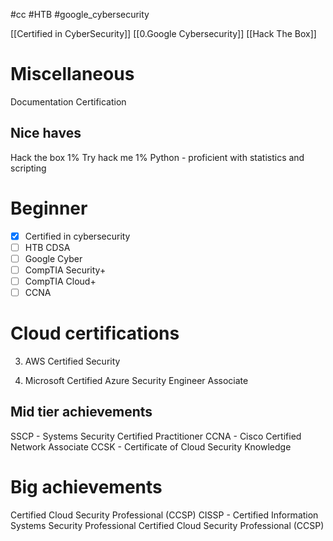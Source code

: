 #cc #HTB #google_cybersecurity 

[[Certified in CyberSecurity]]
[[0.Google Cybersecurity]]
[[Hack The Box]]


# Miscellaneous
Documentation Certification

## Nice haves
Hack the box 1%
Try hack me 1%
Python - proficient with statistics and scripting

# Beginner
- [x] Certified in cybersecurity
- [ ] HTB CDSA
- [ ] Google Cyber
- [ ] CompTIA Security+
- [ ] CompTIA Cloud+
- [ ] CCNA

# Cloud certifications
3. AWS Certified Security

2. Microsoft Certified Azure Security Engineer Associate

## Mid tier achievements
SSCP - Systems Security Certified Practitioner
CCNA - Cisco Certified Network Associate
CCSK - Certificate of Cloud Security Knowledge

# Big achievements
Certified Cloud Security Professional (CCSP)
CISSP - Certified Information Systems Security Professional
Certified Cloud Security Professional (CCSP)

